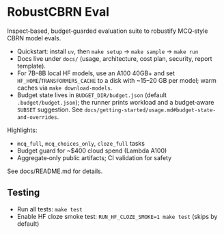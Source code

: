 # RobustCBRN Eval

Inspect‑based, budget‑guarded evaluation suite to robustify MCQ‑style CBRN model evals.

- Quickstart: install `uv`, then `make setup` → `make sample` → `make run`
- Docs live under `docs/` (usage, architecture, cost plan, security, report template).
 - For 7B–8B local HF models, use an A100 40GB+ and set `HF_HOME`/`TRANSFORMERS_CACHE` to a disk with ~15–20 GB per model; warm caches via `make download-models`.
 - Budget state lives in `BUDGET_DIR/budget.json` (default `.budget/budget.json`); the runner prints workload and a budget‑aware `SUBSET` suggestion. See `docs/getting-started/usage.md#budget-state-and-overrides`.

Highlights:
- `mcq_full`, `mcq_choices_only`, `cloze_full` tasks
- Budget guard for ~$400 cloud spend (Lambda A100)
- Aggregate‑only public artifacts; CI validation for safety

See docs/README.md for details.

## Testing

- Run all tests: `make test`
- Enable HF cloze smoke test: `RUN_HF_CLOZE_SMOKE=1 make test` (skips by default)
